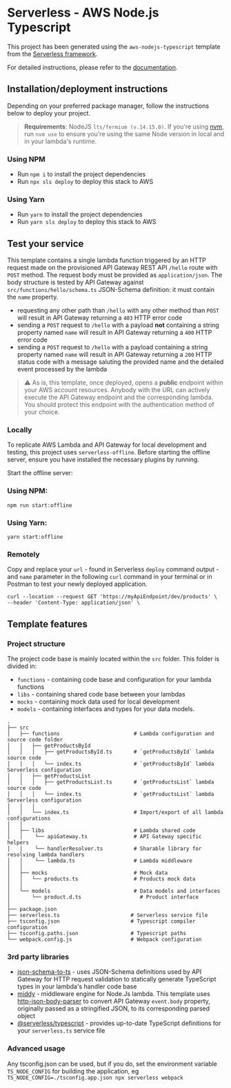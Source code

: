 # Serverless - AWS Node.js Typescript

This project has been generated using the `aws-nodejs-typescript` template from the [Serverless framework](https://www.serverless.com/).

For detailed instructions, please refer to the [documentation](https://www.serverless.com/framework/docs/providers/aws/).

## Installation/deployment instructions

Depending on your preferred package manager, follow the instructions below to deploy your project.

> **Requirements**: NodeJS `lts/fermium (v.14.15.0)`. If you're using [nvm](https://github.com/nvm-sh/nvm), run `nvm use` to ensure you're using the same Node version in local and in your lambda's runtime.

### Using NPM

- Run `npm i` to install the project dependencies
- Run `npx sls deploy` to deploy this stack to AWS

### Using Yarn

- Run `yarn` to install the project dependencies
- Run `yarn sls deploy` to deploy this stack to AWS

## Test your service

This template contains a single lambda function triggered by an HTTP request made on the provisioned API Gateway REST API `/hello` route with `POST` method. The request body must be provided as `application/json`. The body structure is tested by API Gateway against `src/functions/hello/schema.ts` JSON-Schema definition: it must contain the `name` property.

- requesting any other path than `/hello` with any other method than `POST` will result in API Gateway returning a `403` HTTP error code
- sending a `POST` request to `/hello` with a payload **not** containing a string property named `name` will result in API Gateway returning a `400` HTTP error code
- sending a `POST` request to `/hello` with a payload containing a string property named `name` will result in API Gateway returning a `200` HTTP status code with a message saluting the provided name and the detailed event processed by the lambda

> :warning: As is, this template, once deployed, opens a **public** endpoint within your AWS account resources. Anybody with the URL can actively execute the API Gateway endpoint and the corresponding lambda. You should protect this endpoint with the authentication method of your choice.

### Locally

To replicate AWS Lambda and API Gateway for local development and testing, this project uses `serverless-offline`. Before starting the offline server, ensure you have installed the necessary plugins by running.

Start the offline server:

### Using NPM:
```shell
npm run start:offline
```

### Using Yarn:
```shell
yarn start:offline
```

### Remotely

Copy and replace your `url` - found in Serverless `deploy` command output - and `name` parameter in the following `curl` command in your terminal or in Postman to test your newly deployed application.

```
curl --location --request GET 'https://myApiEndpoint/dev/products' \
--header 'Content-Type: application/json' \
```

## Template features

### Project structure

The project code base is mainly located within the `src` folder. This folder is divided in:

- `functions` - containing code base and configuration for your lambda functions
- `libs` - containing shared code base between your lambdas
- `mocks` - containing mock data used for local development
- `models` - containing interfaces and types for your data models.

```
.
├── src
│   ├── functions                        # Lambda configuration and source code folder
│   │   ├── getProductsById
│   │   │   ├── getProductsById.ts       # `getProductsById` lambda source code
│   │   │   └── index.ts                 # `getProductsById` lambda Serverless configuration
│   │   ├── getProductsList
│   │   │   ├── getProductsList.ts       # `getProductsList` lambda source code
│   │   │   └── index.ts                 # `getProductsList` lambda Serverless configuration
│   │   │
│   │   └── index.ts                     # Import/export of all lambda configurations
│   │
│   ├── libs                             # Lambda shared code
│   │    └── apiGateway.ts               # API Gateway specific helpers
│   │    └── handlerResolver.ts          # Sharable library for resolving lambda handlers
│   │    └── lambda.ts                   # Lambda middleware
│   │
│   ├── mocks                            # Mock data
│   │   └── products.ts                  # Products mock data
│   │
│   └── models                           # Data models and interfaces
│       └── product.d.ts                   # Product interface
│
├── package.json
├── serverless.ts                       # Serverless service file
├── tsconfig.json                       # Typescript compiler configuration
├── tsconfig.paths.json                 # Typescript paths
└── webpack.config.js                   # Webpack configuration
```

### 3rd party libraries

- [json-schema-to-ts](https://github.com/ThomasAribart/json-schema-to-ts) - uses JSON-Schema definitions used by API Gateway for HTTP request validation to statically generate TypeScript types in your lambda's handler code base
- [middy](https://github.com/middyjs/middy) - middleware engine for Node.Js lambda. This template uses [http-json-body-parser](https://github.com/middyjs/middy/tree/master/packages/http-json-body-parser) to convert API Gateway `event.body` property, originally passed as a stringified JSON, to its corresponding parsed object
- [@serverless/typescript](https://github.com/serverless/typescript) - provides up-to-date TypeScript definitions for your `serverless.ts` service file

### Advanced usage

Any tsconfig.json can be used, but if you do, set the environment variable `TS_NODE_CONFIG` for building the application, eg `TS_NODE_CONFIG=./tsconfig.app.json npx serverless webpack`

